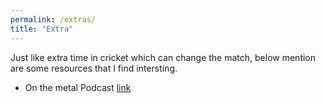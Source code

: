 ```yaml
---
permalink: /extras/
title: "Extra"
---
```


Just like extra time in cricket which can change the match, below mention are some 
resources that I find intersting.

- On the metal Podcast [link](https://www.youtube.com/watch?v=CuIrohJYtfc)